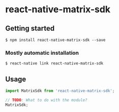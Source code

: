 # react-native-matrix-sdk

## Getting started

`$ npm install react-native-matrix-sdk --save`

### Mostly automatic installation

`$ react-native link react-native-matrix-sdk`

## Usage
```javascript
import MatrixSdk from 'react-native-matrix-sdk';

// TODO: What to do with the module?
MatrixSdk;
```

